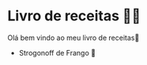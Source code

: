 # Livro de receitas :man_cook:

Olá bem vindo ao meu livro de receitas:wave:

- Strogonoff de Frango :chicken:
